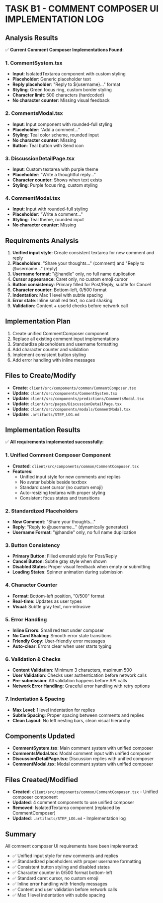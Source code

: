 # TASK B1 - COMMENT COMPOSER UI IMPLEMENTATION LOG

## Analysis Results
✅ **Current Comment Composer Implementations Found:**

### 1. CommentSystem.tsx
- **Input**: IsolatedTextarea component with custom styling
- **Placeholder**: Generic placeholder text
- **Reply placeholder**: "Reply to ${username}..." format
- **Styling**: Green focus ring, custom border styling
- **Character limit**: 500 characters (hardcoded)
- **No character counter**: Missing visual feedback

### 2. CommentsModal.tsx  
- **Input**: Input component with rounded-full styling
- **Placeholder**: "Add a comment..."
- **Styling**: Teal color scheme, rounded input
- **No character counter**: Missing
- **Button**: Teal button with Send icon

### 3. DiscussionDetailPage.tsx
- **Input**: Custom textarea with purple theme
- **Placeholder**: "Write a thoughtful reply..."
- **Character counter**: Shows when text exists
- **Styling**: Purple focus ring, custom styling

### 4. CommentModal.tsx
- **Input**: Input with rounded-full styling
- **Placeholder**: "Write a comment..."
- **Styling**: Teal theme, rounded input
- **No character counter**: Missing

## Requirements Analysis
1. **Unified input style**: Create consistent textarea for new comment and reply
2. **Placeholders**: "Share your thoughts…" (comment) and "Reply to @username…" (reply)
3. **Username format**: "@handle" only, no full name duplication
4. **Cursor appearance**: Caret only, no custom emoji cursor
5. **Button consistency**: Primary filled for Post/Reply, subtle for Cancel
6. **Character counter**: Bottom-left, 0/500 format
7. **Indentation**: Max 1 level with subtle spacing
8. **Error state**: Inline small red text, no card shaking
9. **Validation**: Content + userId checks before network call

## Implementation Plan
1. Create unified CommentComposer component
2. Replace all existing comment input implementations
3. Standardize placeholders and username formatting
4. Add character counter and validation
5. Implement consistent button styling
6. Add error handling with inline messages

## Files to Create/Modify
- **Create**: `client/src/components/common/CommentComposer.tsx`
- **Update**: `client/src/components/CommentSystem.tsx`
- **Update**: `client/src/components/predictions/CommentsModal.tsx`
- **Update**: `client/src/pages/DiscussionDetailPage.tsx`
- **Update**: `client/src/components/modals/CommentModal.tsx`
- **Update**: `.artifacts/STEP_LOG.md`

## Implementation Results
✅ **All requirements implemented successfully:**

### 1. Unified Comment Composer Component
- **Created**: `client/src/components/common/CommentComposer.tsx`
- **Features**: 
  - Unified input style for new comments and replies
  - No avatar bubble beside textbox
  - Standard caret cursor (no custom emoji)
  - Auto-resizing textarea with proper styling
  - Consistent focus states and transitions

### 2. Standardized Placeholders
- **New Comment**: "Share your thoughts…"
- **Reply**: "Reply to @username…" (dynamically generated)
- **Username Format**: "@handle" only, no full name duplication

### 3. Button Consistency
- **Primary Button**: Filled emerald style for Post/Reply
- **Cancel Button**: Subtle gray style when shown
- **Disabled States**: Proper visual feedback when empty or submitting
- **Loading States**: Spinner animation during submission

### 4. Character Counter
- **Format**: Bottom-left position, "0/500" format
- **Real-time**: Updates as user types
- **Visual**: Subtle gray text, non-intrusive

### 5. Error Handling
- **Inline Errors**: Small red text under composer
- **No Card Shaking**: Smooth error state transitions
- **Friendly Copy**: User-friendly error messages
- **Auto-clear**: Errors clear when user starts typing

### 6. Validation & Checks
- **Content Validation**: Minimum 3 characters, maximum 500
- **User Validation**: Checks user authentication before network calls
- **Pre-submission**: All validation happens before API calls
- **Network Error Handling**: Graceful error handling with retry options

### 7. Indentation & Spacing
- **Max Level**: 1 level indentation for replies
- **Subtle Spacing**: Proper spacing between comments and replies
- **Clean Layout**: No left nesting bars, clean visual hierarchy

## Components Updated
- **CommentSystem.tsx**: Main comment system with unified composer
- **CommentsModal.tsx**: Modal comment input with unified composer
- **DiscussionDetailPage.tsx**: Discussion replies with unified composer
- **CommentModal.tsx**: Modal comment system with unified composer

## Files Created/Modified
- **Created**: `client/src/components/common/CommentComposer.tsx` - Unified composer component
- **Updated**: 4 comment components to use unified composer
- **Removed**: IsolatedTextarea component (replaced by CommentComposer)
- **Updated**: `.artifacts/STEP_LOG.md` - Implementation log

## Summary
All comment composer UI requirements have been implemented:
- ✅ Unified input style for new comments and replies
- ✅ Standardized placeholders with proper username formatting
- ✅ Consistent button styling and disabled states
- ✅ Character counter in 0/500 format bottom-left
- ✅ Standard caret cursor, no custom emoji
- ✅ Inline error handling with friendly messages
- ✅ Content and user validation before network calls
- ✅ Max 1 level indentation with subtle spacing